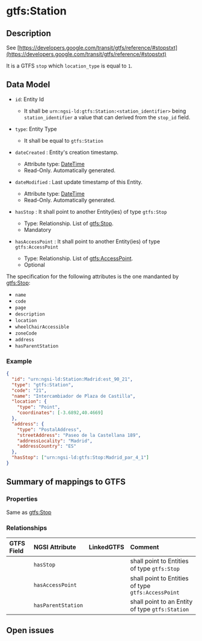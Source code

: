 # gtfs:Station

## Description

See [https://developers.google.com/transit/gtfs/reference/#stopstxt](https://developers.google.com/transit/gtfs/reference/#stopstxt)

It is a GTFS `stop` which `location_type` is equal to `1`.

## Data Model

+ `id`: Entity Id
  + It shall be `urn:ngsi-ld:gtfs:Station:<station_identifier>` being `station_identifier` a value that can derived from the `stop_id` field. 

+ `type`: Entity Type 
  + It shall be equal to `gtfs:Station`
 
+ `dateCreated` : Entity's creation timestamp.
  + Attribute type: [DateTime](https://schema.org/DateTime)
  + Read-Only. Automatically generated.
  
+ `dateModified` : Last update timestamp of this Entity.
  + Attribute type: [DateTime](https://schema.org/DateTime)
  + Read-Only. Automatically generated.
    
+ `hasStop` : It shall point to another Entity(ies) of type `gtfs:Stop`  
  + Type: Relationship. List of [gtfs:Stop](../../Stop/doc/spec.md). 
  + Mandatory
  
+ `hasAccessPoint` : It shall point to another Entity(ies) of type `gtfs:AccessPoint`  
  + Type: Relationship. List of [gtfs:AccessPoint](../../AccessPoint/doc/spec.md). 
  + Optional  
 
The specification for the following attributes is the one mandanted by [gtfs:Stop](../../Stop/doc/spec.md):

+ `name`
+ `code`
+ `page`
+ `description`
+ `location`
+ `wheelChairAccessible`
+ `zoneCode` 
+ `address`
+ `hasParentStation` 

### Example

```json
{
  "id": "urn:ngsi-ld:Station:Madrid:est_90_21",
  "type": "gtfs:Station",
  "code": "21",
  "name": "Intercambiador de Plaza de Castilla",
  "location": {
    "type": "Point",
    "coordinates": [-3.6892,40.4669]
  },
  "address": {
    "type": "PostalAddress",
    "streetAddress": "Paseo de la Castellana 189",
    "addressLocality": "Madrid",
    "addressCountry": "ES"
  },
  "hasStop": ["urn:ngsi-ld:gtfs:Stop:Madrid_par_4_1"]
}
```

## Summary of mappings to GTFS

### Properties

Same as [gtfs:Stop](../../Stop/doc/spec.md)

### Relationships

| GTFS Field            | NGSI Attribute      | LinkedGTFS           | Comment                                                       |
|:--------------------- |:--------------------|:---------------------|:--------------------------------------------------------------|
|                       | `hasStop`           |                      | shall point to Entities of type `gtfs:Stop`                   |
|                       | `hasAccessPoint`    |                      | shall point to Entities of type `gtfs:AccessPoint`            |
|                       | `hasParentStation`  |                      | shall point to an Entity of type `gtfs:Station`               |


## Open issues
